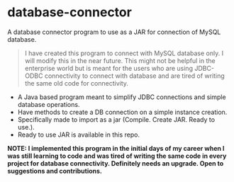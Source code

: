 # database-connector
A database connector program to use as a JAR for connection of MySQL database.

> I have created this program to connect with MySQL database only. I will modify this in the near future. This might not be helpful in the enterprise world but is meant for the users who are using JDBC-ODBC connectivity to connect with database and are tired of writing the same old code for connectivity.

- A Java based program meant to simplify JDBC connections and simple database operations.
- Have methods to create a DB connection on a simple instance creation.
- Specifically made to import as a jar (Compile. Create JAR. Ready to use.).
- Ready to use JAR is available in this repo.


**NOTE: I implemented this program in the initial days of my career when I was still learning to code and was tired of writing the same code in every project for database connectivity. Definitely needs an upgrade. Open to suggestions and contributions.**
